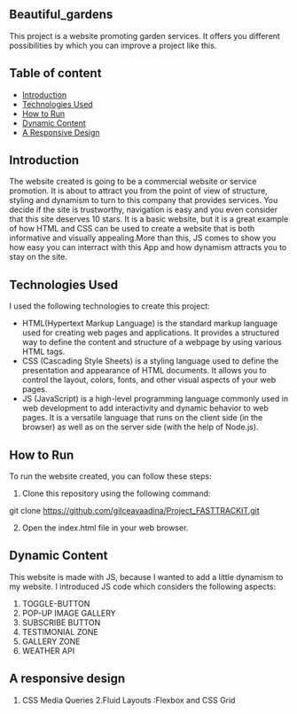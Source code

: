 ## Beautiful_gardens
This project is a website promoting garden services. It offers you different possibilities by which you can improve a project like this.

## Table of content

- [Introduction](#introduction)
- [Technologies Used](#technologies-used)
- [How to Run](#how-to-run)
- [Dynamic Content](#dynamic-content)
- [A Responsive Design](#a-responsive-design)
  
## Introduction

The website created is going to be a commercial website or service promotion. 
It is about to attract you from the point of view of structure, styling and dynamism to turn to this company that provides services. You decide if the site is trustworthy, navigation is easy and you even consider that this site deserves 10 stars. It is a basic website, but it is a great example of how HTML and CSS can be used to create a website that is both informative and visually appealing.More than this, JS comes to show you how easy you can interract with this App and how dynamism attracts you to stay on the site.

## Technologies Used

I used the following technologies to create this project:

- HTML(Hypertext Markup Language) is the standard markup language used for creating web pages and applications. It provides a structured way to define the content and structure of a webpage by using various HTML tags.
- CSS (Cascading Style Sheets) is a styling language used to define the presentation and appearance of HTML documents. It allows you to control the layout, colors, fonts, and other visual aspects of your web pages.
- JS (JavaScript) is a high-level programming language commonly used in web development to add interactivity and dynamic behavior to web pages. It is a versatile language that runs on the client side (in the browser) as well as on the server side (with the help of Node.js).

## How to Run

To run the website created, you can follow these steps:

1. Clone this repository using the following command:

git clone https://github.com/gilceavaadina/Project_FASTTRACKIT.git


2. Open the index.html file in your web browser.

## Dynamic Content
This website is made with JS, because I wanted to add a little dynamism to my website. I introduced JS code which considers the following aspects: 
1. TOGGLE-BUTTON
2. POP-UP IMAGE GALLERY
3. SUBSCRIBE BUTTON
4. TESTIMONIAL ZONE
5. GALLERY ZONE
6. WEATHER API
## A responsive design
1. CSS Media Queries
2.Fluid Layouts :Flexbox and CSS Grid

